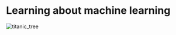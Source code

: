 # Learning about machine learning

![titanic_tree](https://user-images.githubusercontent.com/41780636/51253094-c7fb1380-19e0-11e9-96cf-c504c2244690.png)
